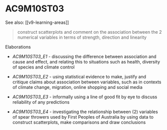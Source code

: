 
# AC9M10ST03 

See also: [[v9-learning-areas]]

> construct scatterplots and comment on the association between the 2 numerical variables in terms of strength, direction and linearity

Elaborations


- _AC9M10ST03_E1_ - discussing the difference between association and cause and effect, and relating this to situations such as health, diversity of species and climate control

- _AC9M10ST03_E2_ - using statistical evidence to make, justify and critique claims about association between variables, such as in contexts of climate change, migration, online shopping and social media

- _AC9M10ST03_E3_ - informally using a line of good fit by eye to discuss reliability of any predictions

- _AC9M10ST03_E4_ - investigating the relationship between \(2\) variables of spear throwers used by First Peoples of Australia by using data to construct scatterplots, make comparisons and draw conclusions
